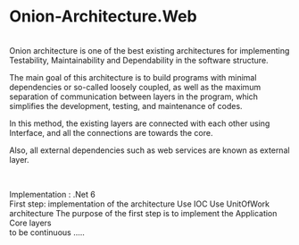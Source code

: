 # Onion-Architecture.Web
<br/>
Onion architecture is one of the best existing architectures for implementing Testability, Maintainability and Dependability in the software structure.

The main goal of this architecture is to build programs with minimal dependencies or so-called loosely coupled, as well as the maximum separation of communication between layers in the program, which simplifies the development, testing, and maintenance of codes.

In this method, the existing layers are connected with each other using Interface, and all the connections are towards the core.

Also, all external dependencies such as web services are known as external layer.

<br/>

Implementation : .Net 6
<br/>
First step: implementation of the architecture 
Use IOC
Use UnitOfWork architecture
The purpose of the first step is to implement the Application Core layers 
<br/>
to be continuous .....
